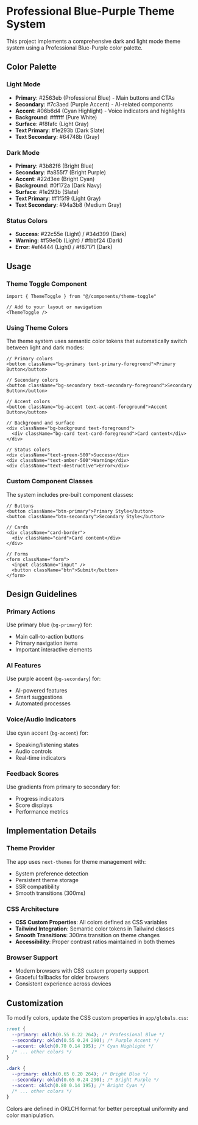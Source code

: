 # Professional Blue-Purple Theme System

This project implements a comprehensive dark and light mode theme system using a Professional Blue-Purple color palette.

## Color Palette

### Light Mode
- **Primary**: #2563eb (Professional Blue) - Main buttons and CTAs
- **Secondary**: #7c3aed (Purple Accent) - AI-related components
- **Accent**: #06b6d4 (Cyan Highlight) - Voice indicators and highlights
- **Background**: #ffffff (Pure White)
- **Surface**: #f8fafc (Light Gray)
- **Text Primary**: #1e293b (Dark Slate)
- **Text Secondary**: #64748b (Gray)

### Dark Mode
- **Primary**: #3b82f6 (Bright Blue)
- **Secondary**: #a855f7 (Bright Purple)
- **Accent**: #22d3ee (Bright Cyan)
- **Background**: #0f172a (Dark Navy)
- **Surface**: #1e293b (Slate)
- **Text Primary**: #f1f5f9 (Light Gray)
- **Text Secondary**: #94a3b8 (Medium Gray)

### Status Colors
- **Success**: #22c55e (Light) / #34d399 (Dark)
- **Warning**: #f59e0b (Light) / #fbbf24 (Dark)
- **Error**: #ef4444 (Light) / #f87171 (Dark)

## Usage

### Theme Toggle Component
```tsx
import { ThemeToggle } from "@/components/theme-toggle"

// Add to your layout or navigation
<ThemeToggle />
```

### Using Theme Colors
The theme system uses semantic color tokens that automatically switch between light and dark modes:

```tsx
// Primary colors
<button className="bg-primary text-primary-foreground">Primary Button</button>

// Secondary colors  
<button className="bg-secondary text-secondary-foreground">Secondary Button</button>

// Accent colors
<button className="bg-accent text-accent-foreground">Accent Button</button>

// Background and surface
<div className="bg-background text-foreground">
  <div className="bg-card text-card-foreground">Card content</div>
</div>

// Status colors
<div className="text-green-500">Success</div>
<div className="text-amber-500">Warning</div>  
<div className="text-destructive">Error</div>
```

### Custom Component Classes
The system includes pre-built component classes:

```tsx
// Buttons
<button className="btn-primary">Primary Style</button>
<button className="btn-secondary">Secondary Style</button>

// Cards
<div className="card-border">
  <div className="card">Card content</div>
</div>

// Forms
<form className="form">
  <input className="input" />
  <button className="btn">Submit</button>
</form>
```

## Design Guidelines

### Primary Actions
Use primary blue (`bg-primary`) for:
- Main call-to-action buttons
- Primary navigation items
- Important interactive elements

### AI Features  
Use purple accent (`bg-secondary`) for:
- AI-powered features
- Smart suggestions
- Automated processes

### Voice/Audio Indicators
Use cyan accent (`bg-accent`) for:
- Speaking/listening states
- Audio controls
- Real-time indicators

### Feedback Scores
Use gradients from primary to secondary for:
- Progress indicators
- Score displays
- Performance metrics

## Implementation Details

### Theme Provider
The app uses `next-themes` for theme management with:
- System preference detection
- Persistent theme storage
- SSR compatibility
- Smooth transitions (300ms)

### CSS Architecture
- **CSS Custom Properties**: All colors defined as CSS variables
- **Tailwind Integration**: Semantic color tokens in Tailwind classes
- **Smooth Transitions**: 300ms transition on theme changes
- **Accessibility**: Proper contrast ratios maintained in both themes

### Browser Support
- Modern browsers with CSS custom property support
- Graceful fallbacks for older browsers
- Consistent experience across devices

## Customization

To modify colors, update the CSS custom properties in `app/globals.css`:

```css
:root {
  --primary: oklch(0.55 0.22 264); /* Professional Blue */
  --secondary: oklch(0.55 0.24 290); /* Purple Accent */
  --accent: oklch(0.70 0.14 195); /* Cyan Highlight */
  /* ... other colors */
}

.dark {
  --primary: oklch(0.65 0.20 264); /* Bright Blue */
  --secondary: oklch(0.65 0.24 290); /* Bright Purple */
  --accent: oklch(0.80 0.14 195); /* Bright Cyan */
  /* ... other colors */
}
```

Colors are defined in OKLCH format for better perceptual uniformity and color manipulation.
